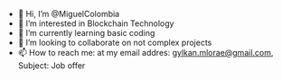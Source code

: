 - 👋 Hi, I’m @MiguelColombia
- 👀 I’m interested in Blockchain Technology
- 🌱 I’m currently learning basic coding
- 💞️ I’m looking to collaborate on not complex projects
- 📫 How to reach me: at my email addres: gylkan.mlorae@gmail.com, Subject: Job offer

<!---
MiguelColombia/MiguelColombia is a ✨ special ✨ repository because its `README.md` (this file) appears on your GitHub profile.
You can click the Preview link to take a look at your changes.
--->
